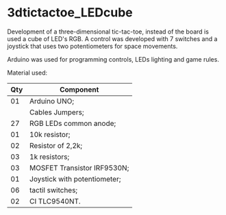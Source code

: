 # 3dtictactoe_LEDcube

Development of a three-dimensional tic-tac-toe, instead of the board is used a cube of LED's RGB. A control was developed with 7 switches and a joystick that uses two potentiometers for space movements.

Arduino was used for programming controls, LEDs lighting and game rules.

Material used:

Qty | Component
--- | -----------
01  | Arduino UNO;
    | Cables Jumpers;
27  | RGB LEDs common anode;
01  | 10k resistor;
02  | Resistor of 2,2k;
03  | 1k resistors;
03  | MOSFET Transistor IRF9530N;
01  | Joystick with potentiometer;
06  | tactil switches;
02  | CI TLC9540NT.
